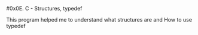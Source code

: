 #0x0E. C - Structures, typedef

This program helped me to understand what structures are and How to use typedef
